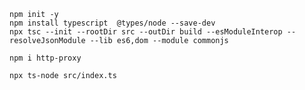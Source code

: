 ```sh:Typescript Project生成
npm init -y
npm install typescript  @types/node --save-dev
npx tsc --init --rootDir src --outDir build --esModuleInterop --resolveJsonModule --lib es6,dom --module commonjs
```

```sh:ライブラリ
npm i http-proxy
```

```sh:Run
npx ts-node src/index.ts
```